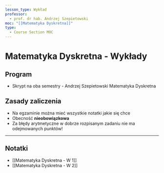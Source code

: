 ```yaml
---
lesson_type: Wykład
professor:
  - prof. dr hab. Andrzej Szepietowski
moc: "[[Matematyka Dyskretna]]"
type:
  - Course Section MOC
---
```


# Matematyka Dyskretna - Wykłady

## Program

- Skrypt na oba semestry - Andrzej Szepietowski Matematyka Dyskretna  

## Zasady zaliczenia

- Na egzaminie można mieć wszystkie notatki jakie się chce
- Obecność **nieobowiązkowa**
- Za błędy arytmetyczne w dobrze rozpisanym zadaniu nie ma odejmowanych punktów!

---

## Notatki

- [[Matematyka Dyskretna - W 1]]
- [[Matematyka Dyskretna - W 2]]


